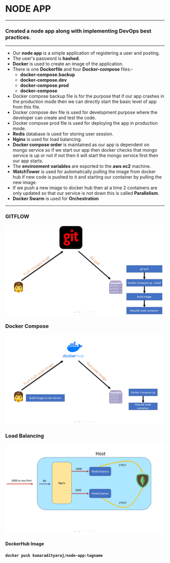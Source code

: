 # NODE APP

------------

### Created a node app along with implementing DevOps best practices.

------------

- Our **node app** is a simple application of registering a user and posting.
- The user's password is **hashed**.
- **Docker** is used to create an image of the application.
- There is one **Dockerfile** and four **Docker-compose** files:-
   - **docker-compose.backup**
   - **docker-compose.dev**
   - **docker-compose.prod**
   - **docker-compose**
- Docker compose backup file is for the purpose that if our app crashes in the production mode then we can directly start the basic level of app from this file.
- Docker compose dev file is used for development purpose where the developer can create and test the code.
- Docker compose prod file is used for deploying the app in production mode.
- **Redis** database is used for storing user session.
- **Nginx** is used for load balancing.
- **Docker compose order** is maintained as our app is dependent on mongo service so if we start our app then docker checks that mongo service is up or not if not then it will start the mongo service first then our app starts.
- The **environment variables** are exported to the **aws ec2** machine.
- **WatchTower** is used for automatically pulling the image from docker hub if new code is pushed to it and starting our container by pulling the new image.
- If we push a new image to docker hub then at a time 2 containers are only updated so that our service is not down this is called **Parallelism**.
- **Docker Swarm** is used for **Orchestration**

------------
### GITFLOW

![](https://github.com/kumaradityaraj/node-docker/blob/main/Screenshot%20from%202022-03-12%2010-07-31.png)

### Docker Compose

![](https://github.com/kumaradityaraj/node-docker/blob/main/Screenshot%20from%202022-03-12%2010-08-34.png)

### Load Balancing

![](https://github.com/kumaradityaraj/node-docker/blob/main/Screenshot%20from%202022-03-12%2010-29-52.png)

#### DockerHub Image
**`docker push kumaradityaraj/node-app:tagname`**
